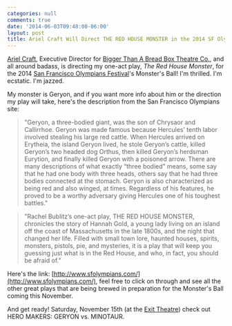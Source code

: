 ```yaml
---
categories: null
comments: true
date: '2014-06-03T09:48:00-06:00'
layout: post
title: Ariel Craft Will Direct THE RED HOUSE MONSTER in the 2014 SF Olympians Festival
---
```


[Ariel Craft](http://www.btabtheatreco.org/about), Executive Director for [Bigger Than A Bread Box Theatre Co.](http://www.btabtheatreco.org/), and all around badass, is directing my one-act play, *The Red House Monster*, for the 2014 [San Francisco Olympians Festival](http://www.sfolympians.com/)'s Monster's Ball! I'm thrilled. I'm ecstatic. I'm jazzed.

My monster is Geryon, and if you want more info about him or the direction my play will take, here's the description from the San Francisco Olympians site:

>"Geryon, a three-bodied giant, was the son of Chrysaor and Callirrhoe. Geryon was made famous because Hercules’ tenth labor involved stealing his large red cattle. When Hercules arrived on Erytheia, the island Geryon lived, he stole Geryon’s cattle, killed Geryon’s two headed dog Orthus, then killed Geryon’s herdsman Eurytion, and finally killed Geryon with a poisoned arrow. There are many descriptions of what exactly “three bodied” means, some say that he had one body with three heads, others say that he had three bodies connected at the stomach. Geryon is also characterized as being red and also winged, at times. Regardless of his features, he proved to be a worthy adversary giving Hercules one of his toughest battles."

>"Rachel Bublitz’s one-act play, THE RED HOUSE MONSTER, chronicles the story of Hannah Gold, a young lady living on an island off the coast of Massachusetts in the late 1800s, and the night that changed her life. Filled with small town lore, haunted houses, spirits, monsters, pistols, pie, and mysteries, it is a play that will keep you guessing just what is in the Red House, and who, in fact, you should be afraid of."

Here's the link: [http://www.sfolympians.com/](http://www.sfolympians.com/), feel free to click on through and see all the other great plays that are being brewed in preparation for the Monster's Ball coming this November. 

And get ready! Saturday, November 15th (at the [Exit Theatre](http://www.google.com/maps/preview?ie=UTF-8&fb=1&gl=us&q=exit+theatre&cid=18375594986431938264&ei=DfONU_rgOov8oASoqYDgCQ&ved=0CJ0BEPwSMAw)) check out HERO MAKERS: GERYON vs. MINOTAUR.